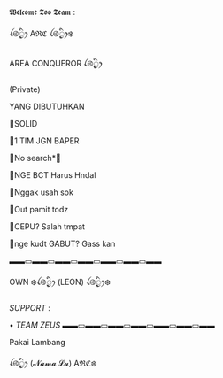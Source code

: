 𝖂𝖊𝖑𝖈𝖔𝖒𝖊 𝕿𝖔𝖔 𝕿𝖊𝖆𝖒 :


ꪶ࿋྄ིᤢꫂ    Aℜℭ   ꪶ࿋྄ིᤢꫂ❄️

AREA CONQUEROR ꪶ࿋྄ིᤢꫂ

(Private)

YANG DIBUTUHKAN


🔘SOLID

🔘1 TIM JGN BAPER

🔘No search*🔞

🔘NGE BCT Harus Hndal

🔘Nggak usah sok

🔘Out pamit todz

🔘CEPU? Salah tmpat

🔘nge kudt GABUT? Gass kan

▬▬▭▬▬▭▬▬▭▬▬▭▬▬▭▬▬▭▬▬

OWN
❄️ꪶ࿋྄ིᤢꫂ   (LEON)  ꪶ࿋྄ིᤢꫂ❄️


*SUPPORT* :

• *TEAM ZEUS*
▬▬▭▬▬▭▬▬▭▬▬▭▬▬▭▬▬▭▬▬

Pakai Lambang

ꪶ࿋྄ིᤢꫂ (𝓝𝓪𝓶𝓪 𝓛𝓾)  Aℜℭ❄️
